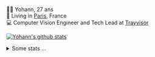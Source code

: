 <p>
  👨🏻 <bold>Yohann</bold>, 27 ans<br/>
  💼 Living in <a href="https://www.google.com/maps?q=paris">Paris</a>, France<br/>
  💻 Computer Vision Engineer and Tech Lead at <a href="https://trayvisor.com/">Trayvisor</a><br/>
</p>

<a href="https://github.com/anuraghazra/github-readme-stats"><img align="center" src="https://github-readme-stats-go94hl40s-yohann84l.vercel.app//api?username=yohann84L&show_icons=true&include_all_commits=true" alt="Yohann's github stats" /> </a>


<details>
  <summary>Some stats ...</summary><br/>
  

<!--START_SECTION:waka-->
![Code Time](http://img.shields.io/badge/Code%20Time-599%20hrs%2052%20mins-blue)

![Profile Views](http://img.shields.io/badge/Profile%20Views-0-blue)

**🐱 My GitHub Data** 

> 📦 440.6 kB Used in GitHub's Storage 
 > 
> 🏆 307 Contributions in the Year 2023
 > 
> 🚫 Not Opted to Hire
 > 
> 📜 24 Public Repositories 
 > 
> 🔑 21 Private Repositories 
 > 
**I'm an Early 🐤** 

```text
🌞 Morning                9174 commits        ████████░░░░░░░░░░░░░░░░░   31.62 % 
🌆 Daytime                16314 commits       ██████████████░░░░░░░░░░░   56.23 % 
🌃 Evening                3374 commits        ███░░░░░░░░░░░░░░░░░░░░░░   11.63 % 
🌙 Night                  151 commits         ░░░░░░░░░░░░░░░░░░░░░░░░░   00.52 % 
```
📅 **I'm Most Productive on Wednesday** 

```text
Monday                   5194 commits        ████░░░░░░░░░░░░░░░░░░░░░   17.90 % 
Tuesday                  5278 commits        █████░░░░░░░░░░░░░░░░░░░░   18.19 % 
Wednesday                6616 commits        ██████░░░░░░░░░░░░░░░░░░░   22.80 % 
Thursday                 6495 commits        ██████░░░░░░░░░░░░░░░░░░░   22.39 % 
Friday                   5072 commits        ████░░░░░░░░░░░░░░░░░░░░░   17.48 % 
Saturday                 139 commits         ░░░░░░░░░░░░░░░░░░░░░░░░░   00.48 % 
Sunday                   219 commits         ░░░░░░░░░░░░░░░░░░░░░░░░░   00.75 % 
```


📊 **This Week I Spent My Time On** 

```text
🕑︎ Time Zone: Europe/Paris

💬 Programming Languages: 
JavaScript               58 mins             ███████████░░░░░░░░░░░░░░   45.32 % 
Jupyter                  38 mins             ███████░░░░░░░░░░░░░░░░░░   29.72 % 
Python                   29 mins             ██████░░░░░░░░░░░░░░░░░░░   23.10 % 
YAML                     1 min               ░░░░░░░░░░░░░░░░░░░░░░░░░   01.47 % 
SQL                      0 secs              ░░░░░░░░░░░░░░░░░░░░░░░░░   00.30 % 

🔥 Editors: 
WebStorm                 58 mins             ███████████░░░░░░░░░░░░░░   45.39 % 
PyCharm                  41 mins             ████████░░░░░░░░░░░░░░░░░   32.52 % 
VS Code                  28 mins             ██████░░░░░░░░░░░░░░░░░░░   22.09 % 

💻 Operating System: 
Mac                      2 hrs 8 mins        █████████████████████████   100.00 % 
```

**I Mostly Code in Python** 

```text
Python                   20 repos            ████████████░░░░░░░░░░░░░   50.00 % 
Jupyter Notebook         4 repos             ██░░░░░░░░░░░░░░░░░░░░░░░   10.00 % 
HTML                     2 repos             █░░░░░░░░░░░░░░░░░░░░░░░░   05.00 % 
JavaScript               2 repos             █░░░░░░░░░░░░░░░░░░░░░░░░   05.00 % 
Shell                    1 repo              █░░░░░░░░░░░░░░░░░░░░░░░░   02.50 % 
```




 Last Updated on 03/06/2023 00:27:21 UTC
<!--END_SECTION:waka-->
